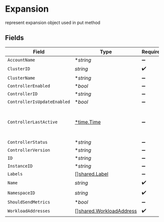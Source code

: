 # Expansion

represent expansion object used in put method


## Fields

| Field                                                              | Type                                                               | Required                                                           | Description                                                        |
| ------------------------------------------------------------------ | ------------------------------------------------------------------ | ------------------------------------------------------------------ | ------------------------------------------------------------------ |
| `AccountName`                                                      | **string*                                                          | :heavy_minus_sign:                                                 | N/A                                                                |
| `ClusterID`                                                        | *string*                                                           | :heavy_check_mark:                                                 | N/A                                                                |
| `ClusterName`                                                      | **string*                                                          | :heavy_minus_sign:                                                 | N/A                                                                |
| `ControllerEnabled`                                                | **bool*                                                            | :heavy_minus_sign:                                                 | N/A                                                                |
| `ControllerID`                                                     | **string*                                                          | :heavy_minus_sign:                                                 | N/A                                                                |
| `ControllerIsUpdateEnabled`                                        | **bool*                                                            | :heavy_minus_sign:                                                 | N/A                                                                |
| `ControllerLastActive`                                             | [*time.Time](https://pkg.go.dev/time#Time)                         | :heavy_minus_sign:                                                 | The last time that the agent sent telemetries                      |
| `ControllerStatus`                                                 | **string*                                                          | :heavy_minus_sign:                                                 | N/A                                                                |
| `ControllerVersion`                                                | **string*                                                          | :heavy_minus_sign:                                                 | N/A                                                                |
| `ID`                                                               | **string*                                                          | :heavy_minus_sign:                                                 | unique Id                                                          |
| `InstanceID`                                                       | **string*                                                          | :heavy_minus_sign:                                                 | N/A                                                                |
| `Labels`                                                           | [][shared.Label](../../models/shared/label.md)                     | :heavy_minus_sign:                                                 | N/A                                                                |
| `Name`                                                             | *string*                                                           | :heavy_check_mark:                                                 | N/A                                                                |
| `NamespaceID`                                                      | *string*                                                           | :heavy_check_mark:                                                 | N/A                                                                |
| `ShouldSendMetrics`                                                | **bool*                                                            | :heavy_minus_sign:                                                 | N/A                                                                |
| `WorkloadAddresses`                                                | [][shared.WorkloadAddress](../../models/shared/workloadaddress.md) | :heavy_check_mark:                                                 | N/A                                                                |